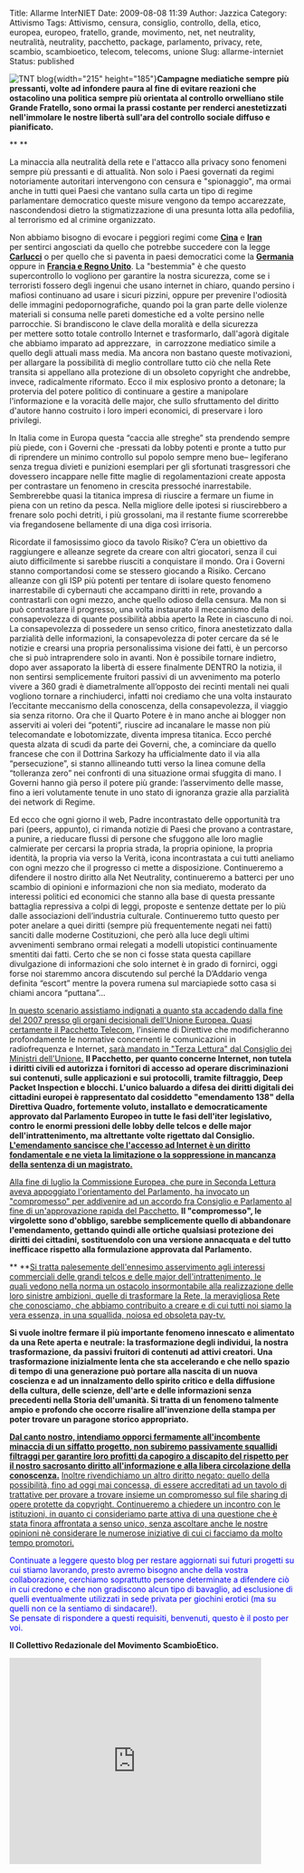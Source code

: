 Title: Allarme InterNIET
Date: 2009-08-08 11:39
Author: Jazzica
Category: Attivismo
Tags: Attivismo, censura, consiglio, controllo, della, etico, europea, europeo, fratello, grande, movimento, net, net neutrality, neutralità, neutrality, pacchetto, package, parlamento, privacy, rete, scambio, scambioetico, telecom, telecoms, unione
Slug: allarme-interniet
Status: published

![TNT blog](http://www.zeropuntodue.it/Immagini/censor.jpg){width="215" height="185"}**Campagne mediatiche sempre più pressanti, volte ad infondere paura al fine di evitare reazioni che ostacolino una politica sempre più orientata al controllo orwelliano stile Grande Fratello, sono ormai la prassi costante per renderci anestetizzati nell'immolare le nostre libertà sull'ara del controllo sociale diffuso e pianificato.**

** ** <!--more-->

La minaccia alla neutralità della rete e l'attacco alla privacy sono fenomeni sempre più pressanti e di attualità. Non solo i Paesi governati da regimi notoriamente autoritari intervengono con censura e "spionaggio", ma ormai anche in tutti quei Paesi che vantano sulla carta un tipo di regime parlamentare democratico queste misure vengono da tempo accarezzate, nascondendosi dietro la stigmatizzazione di una presunta lotta alla pedofilia, al terrorismo ed al crimine organizzato.

Non abbiamo bisogno di evocare i peggiori regimi come [**Cina**](http://punto-informatico.it/2425115/PI/News/cina-intercettate-chat-skype.aspx) e [**Iran**](http://punto-informatico.it/2682633/PI/News/iran-tutto-mondo-attivista.aspx) per sentirci angosciati da quello che potrebbe succedere con la legge [**Carlucci**](http://www.punto-informatico.it/2553740/PI/Brevi/ddl-carlucci-fuori-anonimi-dalla-rete.aspx) o per quello che si paventa in paesi democratici come la [**Germania**](http://punto-informatico.it/2480087/PI/News/germania-anche-polizia-teme-trojan-stato.aspx) oppure in [**Francia e Regno Unito**](http://punto-informatico.it/2582644/PI/News/tentacoli-della-sorveglianza-francia-uk.aspx). La "bestemmia" è che questo supercontrollo lo vogliono per garantire la nostra sicurezza, come se i terroristi fossero degli ingenui che usano internet in chiaro, quando persino i mafiosi continuano ad usare i sicuri pizzini, oppure per prevenire l'odiosità delle immagini pedopornografiche, quando poi la gran parte delle violenze materiali si consuma nelle pareti domestiche ed a volte persino nelle parrocchie. Si brandiscono le clave della moralità e della sicurezza per mettere sotto totale controllo Internet e trasformarlo, dall'agorà digitale che abbiamo imparato ad apprezzare,  in carrozzone mediatico simile a quello degli attuali mass media. Ma ancora non bastano queste motivazioni, per allargare la possibilità di meglio controllare tutto ciò che nella Rete transita si appellano alla protezione di un obsoleto copyright che andrebbe, invece, radicalmente riformato. Ecco il mix esplosivo pronto a detonare; la protervia del potere politico di continuare a gestire a manipolare l'informazione e la voracità delle major, che sullo sfruttamento del diritto d'autore hanno costruito i loro imperi economici, di preservare i loro privilegi.

In Italia come in Europa questa “caccia alle streghe” sta prendendo sempre più piede, con i Governi che -pressati da lobby potenti e pronte a tutto pur di riprendere un minimo controllo sul popolo sempre meno bue– legiferano senza tregua divieti e punizioni esemplari per gli sfortunati trasgressori che dovessero incappare nelle fitte maglie di regolamentazioni create apposta per contrastare un fenomeno in crescita pressoché inarrestabile. Sembrerebbe quasi la titanica impresa di riuscire a fermare un fiume in piena con un retino da pesca. Nella migliore delle ipotesi si riuscirebbero a frenare solo pochi detriti, i più grossolani, ma il restante fiume scorrerebbe via fregandosene bellamente di una diga così irrisoria.

Ricordate il famosissimo gioco da tavolo Risiko? C’era un obiettivo da raggiungere e alleanze segrete da creare con altri giocatori, senza il cui aiuto difficilmente si sarebbe riusciti a conquistare il mondo. Ora i Governi stanno comportandosi come se stessero giocando a Risiko. Cercano alleanze con gli ISP più potenti per tentare di isolare questo fenomeno inarrestabile di cybernauti che accampano diritti in rete, provando a contrastarli con ogni mezzo, anche quello odioso della censura. Ma non si può contrastare il progresso, una volta instaurato il meccanismo della consapevolezza di quante possibilità abbia aperto la Rete in ciascuno di noi. La consapevolezza di possedere un senso critico, finora anestetizzato dalla parzialità delle informazioni, la consapevolezza di poter cercare da sé le notizie e crearsi una propria personalissima visione dei fatti, è un percorso che si può intraprendere solo in avanti. Non è possibile tornare indietro, dopo aver assaporato la libertà di essere finalmente DENTRO la notizia, il non sentirsi semplicemente fruitori passivi di un avvenimento ma poterlo vivere a 360 gradi è diametralmente all’opposto dei recinti mentali nei quali vogliono tornare a rinchiuderci, infatti noi crediamo che una volta instaurato l’eccitante meccanismo della conoscenza, della consapevolezza, il viaggio sia senza ritorno. Ora che il Quarto Potere è in mano anche ai blogger non asserviti ai voleri dei “potenti”, riuscire ad incanalare le masse non più telecomandate e lobotomizzate, diventa impresa titanica. Ecco perché questa alzata di scudi da parte dei Governi, che, a cominciare da quello francese che con il Dottrina Sarkozy ha ufficialmente dato il via alla “persecuzione”, si stanno allineando tutti verso la linea comune della “tolleranza zero” nei confronti di una situazione ormai sfuggita di mano. I Governi hanno già perso il potere più grande: l’asservimento delle masse, fino a ieri volutamente tenute in uno stato di ignoranza grazie alla parzialità dei network di Regime.

Ed ecco che ogni giorno il web, Padre incontrastato delle opportunità tra pari (peers, appunto), ci rimanda notizie di Paesi che provano a contrastare, a punire, a rieducare flussi di persone che sfuggono alle loro maglie calmierate per cercarsi la propria strada, la propria opinione, la propria identità, la propria via verso la Verità, icona incontrastata a cui tutti aneliamo con ogni mezzo che il progresso ci mette a disposizione. Continueremo a difendere il nostro diritto alla Net Neutrality, continueremo a batterci per uno scambio di opinioni e informazioni che non sia mediato, moderato da interessi politici ed economici che stanno alla base di questa pressante battaglia repressiva a colpi di leggi, proposte e sentenze dettate per lo più dalle associazioni dell’industria culturale. Continueremo tutto questo per poter anelare a quei diritti (sempre più frequentemente negati nei fatti) sanciti dalle moderne Costituzioni, che però alla luce degli ultimi avvenimenti sembrano ormai relegati a modelli utopistici continuamente smentiti dai fatti. Certo che se non ci fosse stata questa capillare divulgazione di informazioni che solo internet è in grado di fornirci, oggi forse noi staremmo ancora discutendo sul perché la D’Addario venga definita “escort” mentre la povera rumena sul marciapiede sotto casa si chiami ancora “puttana”…

<span style="text-decoration: underline;">In questo scenario assistiamo indignati a quanto sta accadendo dalla fine del 2007 presso gli organi decisionali dell'Unione Europea. Quasi certamente il Pacchetto Telecom</span>, l'insieme di Direttive che modificheranno profondamente le normative concernenti le comunicazioni in radiofrequenza e Internet, <span style="text-decoration: underline;">sarà mandato in "Terza Lettura" dal Consiglio dei Ministri dell'Unione.</span> **Il Pacchetto, per quanto concerne Internet, non tutela i diritti civili ed autorizza i fornitori di accesso ad operare discriminazioni sui contenuti, sulle applicazioni e sui protocolli, tramite filtraggio, Deep Packet Inspection e blocchi. L'unico baluardo a difesa dei diritti digitali dei cittadini europei è rappresentato dal cosiddetto "emendamento 138" della Direttiva Quadro, fortemente voluto, installato e democraticamente approvato dal Parlamento Europeo in tutte le fasi dell'iter legislativo, contro le enormi pressioni delle lobby delle telcos e delle major dell'intrattenimento, ma altrettante volte rigettato dal Consiglio. <span style="text-decoration: underline;">L'emendamento sancisce che l'accesso ad Internet è un diritto fondamentale e ne vieta la limitazione o la soppressione in mancanza della sentenza di un magistrato.</span>**

<span style="text-decoration: underline;">Alla fine di luglio la Commissione Europea, che pure in Seconda Lettura aveva appoggiato l'orientamento del Parlamento, ha invocato un "compromesso" per addivenire ad un accordo fra Consiglio e Parlamento al fine di un'approvazione rapida del Pacchetto.</span> **Il "compromesso", le virgolette sono d'obbligo, sarebbe semplicemente quello di abbandonare l'emendamento, gettando quindi alle ortiche qualsiasi protezione dei diritti dei cittadini, sostituendolo con una versione annacquata e del tutto inefficace rispetto alla formulazione approvata dal Parlamento.**

** **<span style="text-decoration: underline;">Si tratta palesemente dell'ennesimo asservimento agli interessi commerciali delle grandi telcos e delle major dell'intrattenimento, le quali vedono nella norma un ostacolo insormontabile alla realizzazione delle loro sinistre ambizioni, quelle di trasformare la Rete, la meravigliosa Rete che conosciamo, che abbiamo contribuito a creare e di cui tutti noi siamo la vera essenza, in una squallida, noiosa ed obsoleta pay-tv.</span>

**Si vuole inoltre fermare il più importante fenomeno innescato e alimentato da una Rete aperta e neutrale: la trasformazione degli individui, la nostra trasformazione, da passivi fruitori di contenuti ad attivi creatori. Una trasformazione inizialmente lenta che sta accelerando e che nello spazio di tempo di una generazione può portare alla nascita di un nuova coscienza e ad un innalzamento dello spirito critico e della diffusione della cultura, delle scienze, dell'arte e delle informazioni senza precedenti nella Storia dell'umanità. Si tratta di un fenomeno talmente ampio e profondo che occorre risalire all'invenzione della stampa per poter trovare un paragone storico appropriato.**

**<span style="text-decoration: underline;">Dal canto nostro, intendiamo opporci fermamente all'incombente minaccia di un siffatto progetto, non subiremo passivamente squallidi filtraggi per garantire loro profitti da capogiro a discapito del rispetto per il nostro sacrosanto diritto all'informazione e alla libera circolazione della conoscenza.</span>** <span style="text-decoration: underline;">Inoltre rivendichiamo un altro diritto negato: quello della possibilità, fino ad oggi mai concessa, di essere accreditati ad un tavolo di trattative per provare a trovare insieme un compromesso sul file sharing di opere protette da copyright. Continueremo a chiedere un incontro con le istituzioni, in quanto ci consideriamo parte attiva di una questione che è stata finora affrontata a senso unico, senza ascoltare anche le nostre opinioni nè considerare le numerose iniziative di cui ci facciamo da molto tempo promotori.</span>

<span style="color: #0000ff;">Continuate a leggere questo blog per restare aggiornati sui futuri progetti su cui stiamo lavorando, presto avremo bisogno anche della vostra collaborazione, cerchiamo soprattutto persone determinate a difendere ciò in cui credono e che non gradiscono alcun tipo di bavaglio, ad esclusione di quelli eventualmente utilizzati in sede privata per giochini erotici (ma su quelli non ce la sentiamo di sindacare!).  
Se pensate di rispondere a questi requisiti, benvenuti, questo è il posto per voi.</span>

**Il Collettivo Redazionale del Movimento ScambioEtico.**

<object classid="clsid:d27cdb6e-ae6d-11cf-96b8-444553540000" width="445" height="364" codebase="http://download.macromedia.com/pub/shockwave/cabs/flash/swflash.cab#version=6,0,40,0"><param name="allowFullScreen" value="true"></param><param name="allowscriptaccess" value="always"></param><param name="src" value="http://www.youtube.com/v/6gmP4nk0EOE&amp;hl=it&amp;fs=1&amp;rel=0&amp;border=1"></param><param name="allowfullscreen" value="true"></param><embed type="application/x-shockwave-flash" width="445" height="364" src="http://www.youtube.com/v/6gmP4nk0EOE&amp;hl=it&amp;fs=1&amp;rel=0&amp;border=1" allowfullscreen="true" allowscriptaccess="always"></embed></object>
